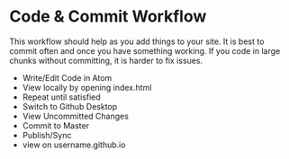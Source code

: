 # Code & Commit Workflow

This workflow should help as you add things to your site. It is best to commit often and once you have something working. If you code in large chunks without committing, it is harder to fix issues.

* Write/Edit Code in Atom
* View locally by opening index.html
* Repeat until satisfied
* Switch to Github Desktop
* View Uncommitted Changes
* Commit to Master
* Publish/Sync
* view on username.github.io
